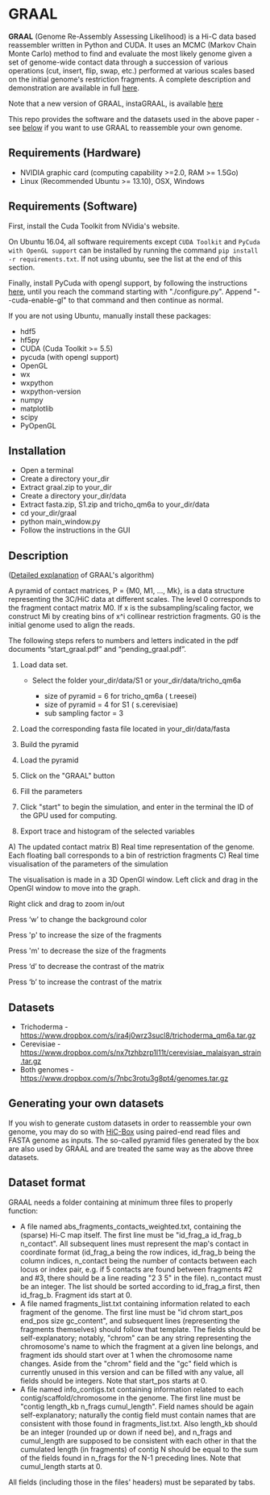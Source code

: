 GRAAL
=====

**GRAAL** (Genome Re-Assembly Assessing Likelihood) is a Hi-C data based reassembler written in Python and CUDA. It uses an MCMC (Markov Chain Monte Carlo) method to find and evaluate the most likely genome given a set of genome-wide contact data through a succession of various operations (cut, insert, flip, swap, etc.) performed at various scales based on the initial genome's restriction fragments. A complete description and demonstration are available in full [here](http://www.nature.com/ncomms/2014/141217/ncomms6695/full/ncomms6695.html).

Note that a new version of GRAAL, instaGRAAL, is available [here](https://github.com/koszullab/instaGRAAL)

This repo provides the software and the datasets used in the above paper - see [below](https://github.com/koszullab/GRAAL#generating-your-own-datasets) if you want to use GRAAL to reassemble your own genome.

Requirements (Hardware)
-----------------------
- NVIDIA graphic card (computing capability >=2.0, RAM >= 1.5Go)
- Linux (Recommended Ubuntu >= 13.10), OSX, Windows

Requirements (Software)
-----------------------
First, install the Cuda Toolkit from NVidia's website.

On Ubuntu 16.04, all software requirements except `CUDA Toolkit` and `PyCuda with OpenGL support` can be installed by running the command `pip install -r requirements.txt`. If not using ubuntu, see the list at the end of this section.

Finally, install PyCuda with opengl support, by following the instructions [here](http://wiki.tiker.net/PyCuda/Installation), until you reach the command starting with "./configure.py". Append "--cuda-enable-gl" to that command and then continue as normal.

If you are not using Ubuntu, manually install these packages:

- hdf5
- hf5py
- CUDA (Cuda Toolkit >= 5.5)
- pycuda (with opengl support)
- OpenGL
- wx
- wxpython
- wxpython-version
- numpy
- matplotlib
- scipy
- PyOpenGL

Installation
------------
- Open a terminal
- Create a directory your_dir
- Extract graal.zip to your_dir
- Create a directory your_dir/data 
- Extract fasta.zip, S1.zip and tricho_qm6a to your_dir/data
- cd your_dir/graal
- python main_window.py
- Follow the instructions in the GUI

Description
-----------
([Detailed explanation](https://github.com/koszullab/GRAAL/blob/master/GRAALprinciple.pdf) of GRAAL's algorithm)

A pyramid of contact matrices, P = {M0, M1, ..., Mk}, is a data structure representing the 3C/HiC data at different scales.
The level 0 corresponds to the fragment contact matrix M0. If x is the subsampling/scaling factor, we construct Mi by creating bins of x^i collinear restriction fragments.
G0 is the initial genome used to align the reads.

The following steps refers to numbers and letters indicated in the pdf documents “start_graal.pdf” and “pending_graal.pdf”. 

1) Load data set. 
   
   - Select the folder your_dir/data/S1 or your_dir/data/tricho_qm6a
   
       - size of pyramid = 6 for tricho_qm6a ( t.reesei) 
       - size of pyramid = 4 for S1 ( s.cerevisiae)
       - sub sampling factor = 3

2) Load the corresponding fasta file located in your_dir/data/fasta
3) Build the pyramid
4) Load the pyramid 
5) Click on the "GRAAL" button
6) Fill the parameters
7) Click "start" to begin the simulation, and enter in the terminal the ID of the GPU used for computing.
8) Export trace and histogram of the selected variables



A) The updated contact matrix
B) Real time representation of the genome. Each floating ball corresponds to a bin of restriction fragments
C) Real time visualisation of the parameters of the simulation


The visualisation is made in a 3D OpenGl window.
Left click and drag in the OpenGl window to move into the graph.

Right click and drag to zoom in/out

Press ‘w’ to change the background color

Press 'p' to increase the size of the fragments

Press 'm' to decrease the size of the fragments

Press ‘d’ to decrease the contrast of the matrix

Press ‘b’ to increase the contrast of the matrix

Datasets
--------
- Trichoderma - https://www.dropbox.com/s/ira4j0wrz3sucl8/trichoderma_qm6a.tar.gz
- Cerevisiae - https://www.dropbox.com/s/nx7tzhbzrp1l11t/cerevisiae_malaisyan_strain.tar.gz
- Both genomes - https://www.dropbox.com/s/7nbc3rotu3g8pt4/genomes.tar.gz

Generating your own datasets
----------------------------

If you wish to generate custom datasets in order to reassemble your own genome, you may do so with [HiC-Box](https://github.com/koszullab/HiC-Box) using paired-end read files and FASTA genome as inputs. The so-called pyramid files generated by the box are also used by GRAAL and are treated the same way as the above three datasets.

Dataset format
--------------
GRAAL needs a folder containing at minimum three files to properly function:
- A file named abs_fragments_contacts_weighted.txt, containing the (sparse) Hi-C map itself. The first line must be "id_frag_a	id_frag_b	n_contact". All subsequent lines must represent the map's contact in coordinate format (id_frag_a being the row indices, id_frag_b being the column indices, n_contact being the number of contacts between each locus or index pair, e.g. if 5 contacts are found between fragments #2 and #3, there should be a line reading "2 3 5" in the file). n_contact must be an integer. The list should be sorted according to id_frag_a first, then id_frag_b. Fragment ids start at 0.
- A file named fragments_list.txt containing information related to each fragment of the genome. The first line must be "id	chrom	start_pos	end_pos	size	gc_content", and subsequent lines (representing the fragments themselves) should follow that template. The fields should be self-explanatory; notably, "chrom" can be any string representing the chromosome's name to which the fragment at a given line belongs, and fragment ids should start over at 1 when the chromosome name changes. Aside from the "chrom" field and the "gc" field which is currently unused in this version and can be filled with any value, all fields should be integers. Note that start_pos starts at 0.
- A file named info_contigs.txt containing information related to each contig/scaffold/chromosome in the genome. The first line must be "contig	length_kb	n_frags	cumul_length". Field names should be again self-explanatory; naturally the contig field must contain names that are consistent with those found in fragments_list.txt. Also length_kb should be an integer (rounded up or down if need be), and n_frags and cumul_length are supposed to be consistent with each other in that the cumulated length (in fragments) of contig N should be equal to the sum of the fields found in n_frags for the N-1 preceding lines. Note that cumul_length starts at 0.

All fields (including those in the files' headers) must be separated by tabs.
